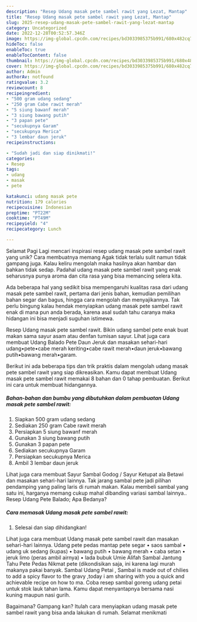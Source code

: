 ```yaml
---
description: "Resep Udang masak pete sambel rawit yang Lezat, Mantap"
title: "Resep Udang masak pete sambel rawit yang Lezat, Mantap"
slug: 2025-resep-udang-masak-pete-sambel-rawit-yang-lezat-mantap
category: Uncategorized
date: 2022-12-28T00:52:57.346Z
image: https://img-global.cpcdn.com/recipes/bd3033985375b991/680x482cq70/udang-masak-pete-sambel-rawit-foto-resep-utama.jpg
hideToc: false
enableToc: true
enableTocContent: false
thumbnail: https://img-global.cpcdn.com/recipes/bd3033985375b991/680x482cq70/udang-masak-pete-sambel-rawit-foto-resep-utama.jpg
cover: https://img-global.cpcdn.com/recipes/bd3033985375b991/680x482cq70/udang-masak-pete-sambel-rawit-foto-resep-utama.jpg
author: Admin
authorAv: notfound
ratingvalue: 3.2
reviewcount: 8
recipeingredient:
- "500 gram udang sedang"
- "250 gram Cabe rawit merah"
- "5 siung bawanf merah"
- "3 siung bawang putih"
- "3 papan pete"
- "secukupnya Garam"
- "secukupnya Merica"
- "3 lembar daun jeruk"
recipeinstructions:

- "Sudah jadi dan siap dinikmati!"
categories:
- Resep
tags:
- udang
- masak
- pete

katakunci: udang masak pete 
nutrition: 179 calories
recipecuisine: Indonesian
preptime: "PT22M"
cooktime: "PT49M"
recipeyield: "4"
recipecategory: Lunch

---
```



Selamat Pagi Lagi mencari inspirasi resep udang masak pete sambel rawit yang unik? Cara membuatnya memang Agak tidak terlalu sulit namun tidak gampang juga. Kalau keliru mengolah maka hasilnya akan hambar dan bahkan tidak sedap. Padahal udang masak pete sambel rawit yang enak seharusnya punya aroma dan cita rasa yang bisa memancing selera kita.


Ada beberapa hal yang sedikit bisa mempengaruhi kualitas rasa dari udang masak pete sambel rawit, pertama dari jenis bahan, kemudian pemilihan bahan segar dan bagus, hingga cara mengolah dan menyajikannya. Tak perlu bingung kalau hendak menyiapkan udang masak pete sambel rawit enak di mana pun anda berada, karena asal sudah tahu caranya maka hidangan ini bisa menjadi suguhan istimewa.

Resep Udang masak pete sambel rawit. Bikin udang sambel pete enak buat makan sama sayur asam atau denfan tumisan sayur. Lihat juga cara membuat Udang Balado Pete Daun Jeruk dan masakan sehari-hari udang•pete•cabe merah keriting•cabe rawit merah•daun jeruk•bawang putih•bawang merah•garam.


Berikut ini ada beberapa tips dan trik praktis dalam mengolah udang masak pete sambel rawit yang siap dikreasikan. Kamu dapat membuat Udang masak pete sambel rawit memakai 8 bahan dan 0 tahap pembuatan. Berikut ini cara untuk membuat hidangannya.

<!--inarticleads1-->

##### Bahan-bahan dan bumbu yang dibutuhkan dalam pembuatan Udang masak pete sambel rawit:

1. Siapkan 500 gram udang sedang
1. Sediakan 250 gram Cabe rawit merah
1. Persiapkan 5 siung bawanf merah
1. Gunakan 3 siung bawang putih
1. Gunakan 3 papan pete
1. Sediakan secukupnya Garam
1. Persiapkan secukupnya Merica
1. Ambil 3 lembar daun jeruk


Lihat juga cara membuat Sayur Sambal Godog / Sayur Ketupat ala Betawi dan masakan sehari-hari lainnya. Tak jarang sambal pete jadi pilihan pendamping yang paling laris di rumah makan. Kalau membeli sambal yang satu ini, harganya memang cukup mahal dibanding variasi sambal lainnya.. Resep Udang Pete Balado; Apa Bedanya? 

<!--inarticleads2-->

##### Cara memasak Udang masak pete sambel rawit:


1. Selesai dan siap dihidangkan!

Lihat juga cara membuat Udang masak pete sambel rawit dan masakan sehari-hari lainnya. Udang pete pedas mantap pete segar • saos sambal • udang uk sedang (kupas) • bawang putih • bawang merah • caba setan • jeruk limo (peras ambil airnya) • lada bubuk Umie Alifah Sambal Jantung Tahu Pete Pedas Nikmat pete (dikondisikan saja, ini karena lagi murah makanya pakai banyak. Sambal Udang Petai , Sambal is made out of chilies to add a spicy flavor to the gravy ,today i am sharing with you a quick and achievable recipe on how to ma. Coba resep sambal goreng udang petai untuk stok lauk tahan lama. Kamu dapat menyantapnya bersama nasi kuning maupun nasi gurih. 

Bagaimana? Gampang kan? Itulah cara menyiapkan udang masak pete sambel rawit yang bisa anda lakukan di rumah. Selamat menikmati

